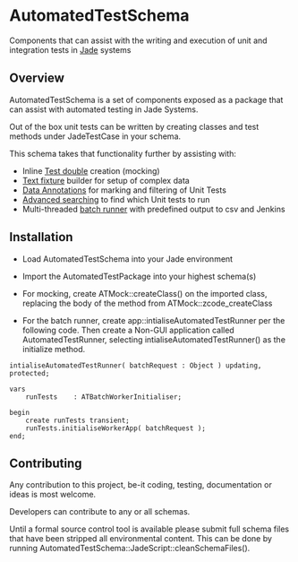 # AutomatedTestSchema
Components that can assist with the writing and execution of unit and integration tests in [Jade](https://www.jadeworld.com) systems

## Overview
AutomatedTestSchema is a set of components exposed as a package that can assist with automated testing in Jade Systems.

Out of the box unit tests can be written by creating classes and test methods under JadeTestCase in your schema. 

This schema takes that functionality further by assisting with:
- Inline [Test double](https://github.com/jadelab/AutomatedTestSchema/wiki/Test-Doubles) creation (mocking)
- [Text fixture](https://github.com/jadelab/AutomatedTestSchema/wiki/Test-Fixtures) builder for setup of complex data
- [Data Annotations](https://github.com/jadelab/AutomatedTestSchema/wiki/Annotating-Tests) for marking and filtering of Unit Tests
- [Advanced searching](https://github.com/jadelab/AutomatedTestSchema/wiki/Test-Locator) to find which Unit tests to run
- Multi-threaded [batch runner](https://github.com/jadelab/AutomatedTestSchema/wiki/Batch-Runner) with predefined output to csv and Jenkins

## Installation
- Load AutomatedTestSchema into your Jade environment
- Import the AutomatedTestPackage into your highest schema(s)

- For mocking, create ATMock::createClass() on the imported class, replacing the body of the method from ATMock::zcode_createClass

- For the batch runner, create app::intialiseAutomatedTestRunner per the following code. Then create a Non-GUI application called AutomatedTestRunner, selecting intialiseAutomatedTestRunner() as the initialize method.
```
intialiseAutomatedTestRunner( batchRequest : Object ) updating, protected;

vars
	runTests	: ATBatchWorkerInitialiser;
	
begin
	create runTests transient;
	runTests.initialiseWorkerApp( batchRequest );
end;
```
## Contributing
Any contribution to this project, be-it coding, testing, documentation or ideas is most welcome. 

Developers can contribute to any or all schemas. 

Until a formal source control tool is available please submit full schema files that have been stripped all environmental content. This can be done by running AutomatedTestSchema::JadeScript::cleanSchemaFiles().



